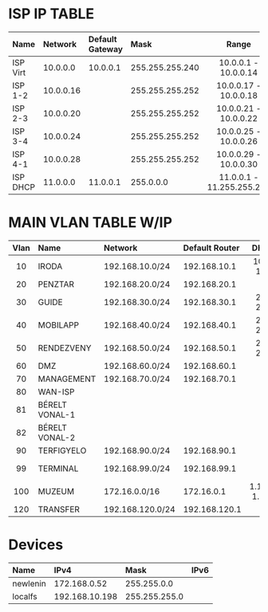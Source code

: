 # ISP IP TABLE

|Name|Network|Default Gateway|Mask|Range|
|:---|:---|:---|:---|:---:|
|ISP Virt|10.0.0.0|10.0.0.1|255.255.255.240|10.0.0.1 - 10.0.0.14|
|ISP 1-2|10.0.0.16||255.255.255.252|10.0.0.17 - 10.0.0.18|
|ISP 2-3|10.0.0.20||255.255.255.252|10.0.0.21 - 10.0.0.22|
|ISP 3-4|10.0.0.24||255.255.255.252|10.0.0.25 - 10.0.0.26|
|ISP 4-1|10.0.0.28||255.255.255.252|10.0.0.29 - 10.0.0.30|
|ISP DHCP|11.0.0.0|11.0.0.1|255.0.0.0|11.0.0.1 - 11.255.255.254|

# MAIN VLAN TABLE W/IP

|Vlan|Name|Network|Default Router|DHCP|DHCP Server|DNS1|DNS2|
|:---:|:---|:---|:---|:---:|:---|:---|:---|
|10|IRODA|192.168.10.0/24|192.168.10.1|100-189|192.168.10.198 (localfs)|192.168.10.198 (localfs)|172.16.0.52 (newlenin)|
|20|PENZTAR|192.168.20.0/24|192.168.20.1|
|30|GUIDE|192.168.30.0/24|192.168.30.1|20-254|192.168.30.1 (tűzfal)|
|40|MOBILAPP|192.168.40.0/24|192.168.40.1|20-254|192.168.40.1 (tűzfal)|192.168.40.1 (tűzfal)|
|50|RENDEZVENY|192.168.50.0/24|192.168.50.1|20-254|192.168.50.1 (tűzfal)|192.168.50.1 (tűzfal)|
|60|DMZ|192.168.60.0/24|192.168.60.1|
|70|MANAGEMENT|192.168.70.0/24|192.168.70.1|
|80|WAN-ISP|
|81|BÉRELT VONAL-1|
|82|BÉRELT VONAL-2|
|90|TERFIGYELO|192.168.90.0/24|192.168.90.1|
|99|TERMINAL|192.168.99.0/24|192.168.99.1||192.168.99.254 (tűzfal)|172.16.0.52 (newlenin)|
|100|MUZEUM|172.16.0.0/16|172.16.0.1|1.101-1.250|172.16.0.52 (newlenin)|172.16.0.52 (newlenin)|
|120|TRANSFER|192.168.120.0/24|192.168.120.1|

# Devices

|Name|IPv4|Mask|IPv6|
|:---|:---|:---|:---|
|newlenin|172.168.0.52|255.255.0.0||
|localfs|192.168.10.198|255.255.255.0||
